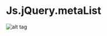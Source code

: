 Js.jQuery.metaList
==================
![alt tag](https://travis-ci.org/metanitesh/Js.jQuery.metaList.svg?branch=master)

